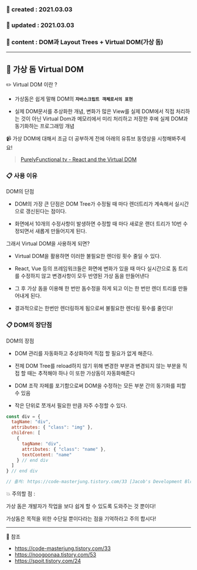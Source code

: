 ### 📅 created : 2021.03.03
### 📅 updated : 2021.03.03
### 📝 content : DOM과 Layout Trees + Virtual DOM(가상 돔)

---

## 📝 가상 돔 Virtual DOM

✏️ Virtual DOM 이란 ?

-  가상돔은 쉽게 말해 DOM의 **`자바스크립트 객체로서의 표현`**

- 실제 DOM문서를 추상화한 개념, 변화가 많은 View를 실제 DOM에서 직접 처리하는 것이 아닌 Virtual Dom과 메모리에서 미리 처리하고 저장한 후에 실제 DOM과 동기화하는 프로그래밍 개념

📹 가상 DOM에 대해서 조금 더 공부하게 전에 아래의 유튜브 동영상을 시청해봐주세요!

> [PurelyFunctional tv - React and the Virtual DOM](https://www.youtube.com/watch?v=BYbgopx44vo)

### 📋 사용 이유

DOM의 단점 
- DOM의 가장 큰 단점은 DOM Tree가 수정될 때 마다 렌더트리가 계속해서 실시간으로 갱신된다는 점이다.

- 화면에서 10개의 수정사항이 발생하면 수정할 때 마다 새로운 랜더 트리가 10번 수정되면서 새롭게 만들어지게 된다.

그래서 Virtual DOM을 사용하게 되면?
- Virtual DOM을 활용하면 이러한 불필요한 렌더링 횟수 줄일 수 있다.
- React, Vue 등의 프레임워크들은 화면에 변화가 있을 때 마다 실시간으로 돔 트리를 수정하지 않고 변경사항이 모두 반영된 가상 돔을 만들어낸다
- 그 후 가상 돔을 이용해 한 번만 돔수정을 하게 되고 이는 한 번만 렌더 트리를 만들어내게 된다.

- 결과적으로는 한번만 렌더링하게 됨으로써 불필요한 렌더링 횟수를 줄인다!

### 📋 DOM의 장단점
DOM의 장점

- DOM 관리를 자동화하고 추상화하여 직접 할 필요가 없게 해준다.

- 전체 DOM Tree를 reload하지 않기 위해 변경한 부분과 변경되지 않는 부분을 직접 할 때는 추적해야 하나 이 또한 가상돔이 자동화해준다

- DOM 조작 자페를 포기함으로써 DOM을 수정하는 모든 부분 간의 동기화를 피할 수 있음

- 작은 단위로 쪼개서 필요한 만큼 자주 수정할 수 있다.
```js
const div = { 
  tagName: "div", 
  attributes: { "class": "img" },
  children: [
    { 
      tagName: "div",
      attributes: { "class": "name" },
      textContent: "name" 
    } // end div 
  ] 
} // end div

// 출처: https://code-masterjung.tistory.com/33 [Jacob's Development Blog]
```

💥 주의할 점 : 

가상 돔은 개발자가 작업을 보다 쉽게 할 수 있도록 도와주는 것 뿐이다!

가상돔은 목적을 위한 수단일 뿐이다라는 점을 기억하라고 주의 합시다!

---

📰 참조

- https://code-masterjung.tistory.com/33
- https://noogoonaa.tistory.com/53 
- https://spoit.tistory.com/24